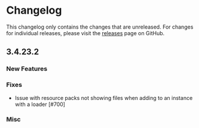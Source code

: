 # Changelog

This changelog only contains the changes that are unreleased. For changes for individual releases, please visit the
[releases](https://github.com/ATLauncher/ATLauncher/releases) page on GitHub.

## 3.4.23.2

### New Features

### Fixes
- Issue with resource packs not showing files when adding to an instance with a loader [#700]

### Misc
